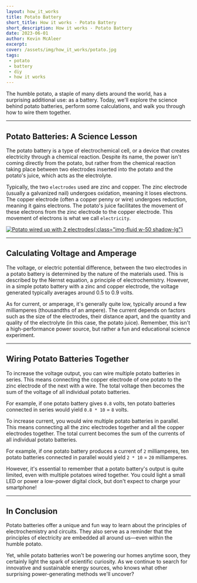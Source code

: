 ```yaml
---
layout: how_it_works
title: Potato Battery
short_title: How it works - Potato Battery
short_description: How it works - Potato Battery
date: 2023-06-01
author: Kevin McAleer
excerpt: 
cover: /assets/img/how_it_works/potato.jpg
tags:
 - potato
 - battery
 - diy
 - how it works
---
```


The humble potato, a staple of many diets around the world, has a surprising additional use: as a battery. Today, we'll explore the science behind potato batteries, perform some calculations, and walk you through how to wire them together.

---

## Potato Batteries: A Science Lesson

The potato battery is a type of electrochemical cell, or a device that creates electricity through a chemical reaction. Despite its name, the power isn't coming directly from the potato, but rather from the chemical reaction taking place between two electrodes inserted into the potato and the potato's juice, which acts as the electrolyte.

Typically, the two `electrodes` used are zinc and copper. The zinc electrode (usually a galvanized nail) undergoes oxidation, meaning it loses electrons. The copper electrode (often a copper penny or wire) undergoes reduction, meaning it gains electrons. The potato's juice facilitates the movement of these electrons from the zinc electrode to the copper electrode. This movement of electrons is what we call `electricity`.

[![Potato wired up with 2 electrodes](/assets/img/how_it_works/potato02.jpg){:class="img-fluid w-50 shadow-lg"}](/assets/img/how_it_works/potato02.jpg)

---

## Calculating Voltage and Amperage

The voltage, or electric potential difference, between the two electrodes in a potato battery is determined by the nature of the materials used. This is described by the Nernst equation, a principle of electrochemistry. However, in a simple potato battery with a zinc and copper electrode, the voltage generated typically averages around 0.5 to 0.9 volts.

As for current, or amperage, it's generally quite low, typically around a few milliamperes (thousandths of an ampere). The current depends on factors such as the size of the electrodes, their distance apart, and the quantity and quality of the electrolyte (in this case, the potato juice). Remember, this isn't a high-performance power source, but rather a fun and educational science experiment.

---

## Wiring Potato Batteries Together

To increase the voltage output, you can wire multiple potato batteries in series. This means connecting the copper electrode of one potato to the zinc electrode of the next with a wire. The total voltage then becomes the sum of the voltage of all individual potato batteries.

For example, if one potato battery gives `0.8` volts, ten potato batteries connected in series would yield `0.8 * 10` = `8` volts.

To increase current, you would wire multiple potato batteries in parallel. This means connecting all the zinc electrodes together and all the copper electrodes together. The total current becomes the sum of the currents of all individual potato batteries.

For example, if one potato battery produces a current of `2` milliamperes, ten potato batteries connected in parallel would yield `2 * 10` = `20` milliamperes.

However, it's essential to remember that a potato battery's output is quite limited, even with multiple potatoes wired together. You could light a small LED or power a low-power digital clock, but don't expect to charge your smartphone!

---

## In Conclusion

Potato batteries offer a unique and fun way to learn about the principles of electrochemistry and circuits. They also serve as a reminder that the principles of electricity are embedded all around us—even within the humble potato.

Yet, while potato batteries won't be powering our homes anytime soon, they certainly light the spark of scientific curiosity. As we continue to search for innovative and sustainable energy sources, who knows what other surprising power-generating methods we'll uncover?
